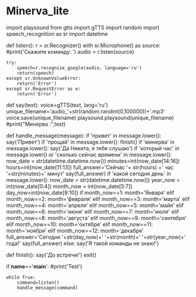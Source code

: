 # Minerva_lite
import playsound
from gtts import gTTS
import random
import speech_recognition as sr
import datetime

def listen():
    r = sr.Recognizer()
    with sr.Microphone() as source:
        #print('Скажите команду: ')
        audio = r.listen(source)

    try:
        speech=r.recognize_google(audio, language='ru')
        return(speech)
    except sr.UnknownValueError:
        return('Error')
    except sr.RequestError as e:
        return('Error')


def say(text):
    voice=gTTS(text, lang='ru')
    unique_filename='audio_'+str(random.randint(0,100000))+'.mp3'
    voice.save(unique_filename)
    playsound.playsound(unique_filename)
    #print("Минерва :",text)

def handle_message(message):
    if 'привет' in message.lower():
        say('Привет')
    if 'прощай' in message.lower():
        finish()
    if 'минерва' in message.lower():
        say('Да Никита, я тебя слушаю')
    if 'который час' in message.lower() or 'сколько сейчас времени' in message.lower():
        now_date = str(datetime.datetime.now())
        minutes=int(now_date[14:16])
        hours=int(now_date[11:13])
        full_answer='Сейчас '+ str(hours) +' час '+str(minutes)+' минут'
        say(full_answer)
    if 'какой сегодня день' in message.lower():
        now_date = str(datetime.datetime.now())
        year_now = int(now_date[0:4])
        month_now = int(now_date[5:7])
        day_now=int(now_date[8:10])
        if month_now==1:
            month='Января'
        elif month_now==2:
            month='февраля'
        elif month_now==3:
            month='марта'
        elif month_now==4:
            month='апреля'
        elif month_now==5:
            month='майя'
        elif month_now==6:
            month='июня'
        elif month_now==7:
            month='июля'
        elif month_now==8:
            month='августа'
        elif month_now==9:
            month='сентября'
        elif month_now==10:
            month='октября'
        elif month_now==11:
            month='ноября'
        elif month_now==12:
            month='декабря'
        full_answer='Сегодня '+str(day_now)+' '+str(month)+' '+str(year_now)+' года!'
        say(full_answer)
    else:
        say('Я такой команды не знаю!')

def finish():
    say('До встречи!')
    exit()

if __name__=='__main__':
    #print('Test')

    while True:
        command=listen()
        handle_message(command)
